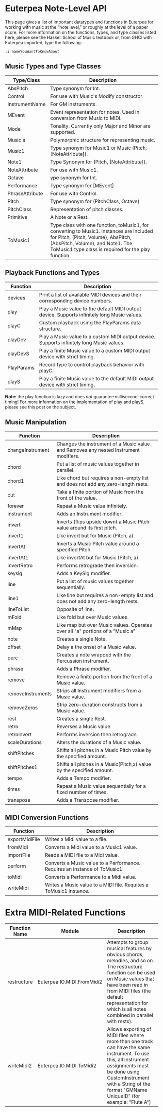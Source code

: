 # Euterpea Note-Level API

This page gives a list of important datatypes and functions in Euterpea for working with music at the “note level,” or roughly at the level of a paper score. 
For more information on the functions, types, and type classes listed here, please see the Haskell School of Music textbook or, from GHCi with Euterpea imported, type the following:

``:i nameYouWantToKnowAbout``

## Music Types and Type Classes

| Type/Class	| Description |
| ---------- | ------------- |
| AbsPitch	| Type synonym for Int. |
| Control	| For use with Music's Modify constructor. |
| InstrumentName	| For GM instruments. |
| MEvent	| Event representation for notes. Used in conversion from Music to MIDI. |
| Mode	| Tonality. Currently only Major and Minor are supported. |
| Music a	| Polymorphic structure for representing music. |
| Music1	| Type synonym for Music1 or Music (Pitch, \[NoteAttribute]). |
| Note1	| Type Synonym for (Pitch, [NoteAttribute]). |
| NoteAttribute	| For use with Music1. |
| Octave	| ype synonym for Int. |
| Performance	| Type synonym for \[MEvent] |
| PhraseAttribute	| For use with Control. |
| Pitch	| Type synonym for (PitchClass, Octave) |
| PitchClass	| Representation of pitch classes. |
| Primitive	| A Note or a Rest. |
| ToMusic1	| Type class with one function, toMusic1, for converting to Music1. Instances are included for Pitch, (Pitch, Volume), AbsPitch, (AbsPitch, Volume), and Note1. The ToMusic1 type class is required for the play function. |

## Playback Functions and Types

| Function	| Description |
| ---------- | ------------- |
| devices	| Print a list of available MIDI devices and their corresponding device numbers. |
| play	| Play a Music value to the default MIDI output device. Supports infinitely long Music values. |
| playC	| Custom playback using the PlayParams data structure. |
| playDev	| Play a Music value to a custom MIDI output device. Supports infinitely long Music values. |
| playDevS	| Play a finite Music value to a custom MIDI output device with strict timing. |
| PlayParams	| Record type to control playback behavior with playC. |
| playS	| Play a finite Music value to the default MIDI output device with strict timing. |

**Note:** the play function is lazy and does *not* guarantee millisecond-correct timing! For more information on the implementation of play and playS, please see this post on the subject.

## Music Manipulation

| Function	| Description |
| ---------- | ------------- |
| changeInstrument	| Changes the instrument of a Music value and Removes any nested Instrument modifiers. |
| chord	| Put a list of music values together in parallel. |
| chord1	| Like chord but requires a non-empty list and does not add any zero-length rests. |
| cut	| Take a finite portion of Music from the front of the value. |
| forever	| Repeat a Music value infinitely. |
| instrument	| Adds an Instrument modifier. |
| invert	| Inverts (flips upside down) a Music Pitch value around its first pitch. |
| invert1	| Like invert but for Music (Pitch, a). |
| invertAt	| Inverts a Music Pitch value around a specified Pitch. |
| invertAt1	| Like invertAt but for Music (Pitch, a). |
| invertRetro	| Performs retrograde then inversion. |
| keysig	| Adds a KeySig modifier. |
| line	| Put a list of music values together sequentially. |
| line1	| Like line but requires a non-empty list and does not add any zero-length rests. |
| lineToList	| Opposite of line. |
| mFold	| Like fold but over Music values. |
| mMap	| Like map but over Music values. Operates over all "a" portions of a "Music a" |
| note	| Creates a single Note. |
| offset	| Delay a the onset of a Music value. |
| perc	| Creates a note wrapped with the Percussion instrument. |
| phrase	| Adds a Phrase modifier. |
| remove	| Remove a finite portion from the front of a Music value. |
| removeInstruments	| Strips all Instrument modifiers from a Music value. |
| removeZeros	| Strip zero-duration constructs from a Music value. |
| rest	| Creates a single Rest. |
| retro	| Reverses a Music value. |
| retroInvert	| Performs inversion then retrograde. |
| scaleDurations	| Alters the durations of a Music value. |
| shiftPitches	| Shifts all pitches in a Music Pitch value by the specified amount. |
| shiftPitches1	| Shifts all pitches in a Music(Pitch,x) value by the specified amount. |
| tempo	| Adds a Tempo modifier. |
| times	| Repeat a Music value sequentially for a fixed number of times. |
| transpose	| Adds a Transpose modifier. |

## MIDI Conversion Functions

| Function	| Description |
| ---------- | ------------- |
| exportMidiFile	| Writes a Midi value to a file. |
| fromMidi	| Converts a Midi value to a Music1 value. |
| importFile	| Reads a MIDI file to a Midi value. |
| perform	| Converts a Music value to a Performance. Requires an instance of ToMusic1. |
| toMidi	| Converts a Performance to a Midi value. |
| writeMidi	| Writes a Music value to a MIDI file. Requites a ToMusic1 instance. |

# Extra MIDI-Related Functions

| Function Name	| Module	| Description |
| ----- | ----- | ------ |
| restructure	| Euterpea.IO.MIDI.FromMidi2	| Attempts to group musical features by obvious chords, melodies, and so on. The restructure function can be used on Music values that have been read in from MIDI files (the default representation for which is all notes combined in parallel with rests). |
| writeMidi2	| Euterpea.IO.MIDI.ToMidi2	| Allows exporting of MIDI files where more than one track can have the same instrument. To use this, all Instrument assignments must be done using CustomInstrument with a String of the format "GMName UniqueID" (for example: "Flute A") |


